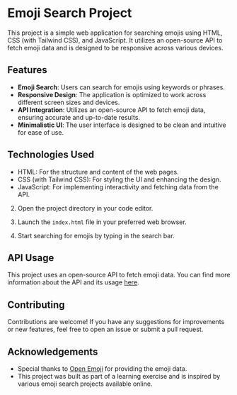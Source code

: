 # Emoji Search Project

This project is a simple web application for searching emojis using HTML, CSS (with Tailwind CSS), and JavaScript. It utilizes an open-source API to fetch emoji data and is designed to be responsive across various devices.

## Features

- **Emoji Search**: Users can search for emojis using keywords or phrases.
- **Responsive Design**: The application is optimized to work across different screen sizes and devices.
- **API Integration**: Utilizes an open-source API to fetch emoji data, ensuring accurate and up-to-date results.
- **Minimalistic UI**: The user interface is designed to be clean and intuitive for ease of use.

## Technologies Used

- HTML: For the structure and content of the web pages.
- CSS (with Tailwind CSS): For styling the UI and enhancing the design.
- JavaScript: For implementing interactivity and fetching data from the API.


2. Open the project directory in your code editor.

3. Launch the `index.html` file in your preferred web browser.

4. Start searching for emojis by typing in the search bar.

## API Usage

This project uses an open-source API to fetch emoji data. You can find more information about the API and its usage [here](https://example-api.com).

## Contributing

Contributions are welcome! If you have any suggestions for improvements or new features, feel free to open an issue or submit a pull request.

## Acknowledgements

- Special thanks to [Open Emoji](https://emoji-api.com/) for providing the emoji data.
- This project was built as part of a learning exercise and is inspired by various emoji search projects available online.

